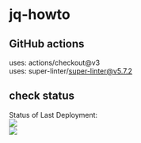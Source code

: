 # jq-howto

## GitHub actions

uses: actions/checkout@v3 \
uses: super-linter/super-linter@v5.7.2

## check status

Status of Last Deployment:\
<img src="https://github.com/testor321/jq-howto/workflows/MDLinter/badge.svg"><br>
<img src="https://github.com/testor321/jq-howto/workflows/My-GitHubActions-Basics/badge.svg?"><br>
